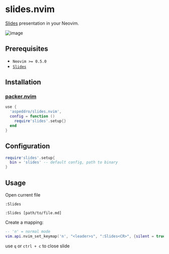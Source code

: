 # slides.nvim

[Slides](https://github.com/maaslalani/slides) presentation in your Neovim.

![image](https://user-images.githubusercontent.com/16160544/135359624-a4772255-0fe7-4c3d-ba94-faa79ef66bce.png)

## Prerequisites

- `Neovim >= 0.5.0`
- [`Slides`](https://github.com/maaslalani/slides)

## Installation

### [packer.nvim](https://github.com/wbthomason/packer.nvim)

```lua
use {
  'aspeddro/slides.nvim',
  config = function ()
    require'slides'.setup{}
  end
}
```

## Configuration

```lua
require'slides'.setup{
  bin = 'slides' -- default config, path to binary
}
```

## Usage

Open current file

```
:Slides
```

```
:Slides [path/to/file.md]
```

Create a mapping:

```lua
-- 'n' = normal mode
vim.api.nvim_set_keymap('n', "<leader>s", ":Slides<CR>", {silent = true, noremap = true})
```

use `q` or `ctrl + c` to close slide
